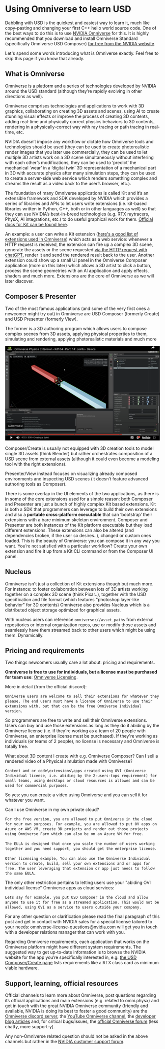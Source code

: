 # Using Omniverse to learn USD

Dabbling with USD is the quickest and easiest way to learn it, much like copy-pasting and changing your first C++ hello world source code. One of the best ways to do this is to use [NVIDIA Omniverse](https://www.nvidia.com/en-us/omniverse/) for this.
It is highly recommended that you download and install Omniverse Standard (specifically Omniverse USD Composer) [for free from the NVIDIA website](https://www.nvidia.com/en-us/omniverse/download/).

Let's spend some words introducing what is Omniverse exactly. Feel free to skip this page if you know that already.

## What is Omniverse
Omniverse is a platform and a series of technologies developed by NVIDIA around the USD standard (although they’re rapidly evolving in other directions as well).

Omniverse comprises technologies and applications to work with 3D graphics, collaborating on creating 3D assets and scenes, using AI to create stunning visual effects or improve the process of creating 3D contents, adding real-time and physically correct physics behaviors to 3D contents, rendering in a physically-correct way with ray tracing or path tracing in real-time, etc.

NVIDIA doesn’t impose any workflow or dictate how Omniverse tools and technologies should be used (they can be used to create photorealistic render images that you later use commercially, they can be used to let multiple 3D artists work on a 3D scene simultaneously without interfering with each other’s modifications, they can be used to ‘predict’ the mechanical ‘wear’ in a ‘digital twin’ 3D representation of a mechanical part in 3D with accurate physics after many simulation steps, they can be used to create a server-side web service which renders something complex and streams the result as a video back to the user’s browser, etc.).

The foundation of many Omniverse applications is called Kit and it’s an extensible framework and SDK developed by NVIDIA which provides a series of libraries and APIs to let users write extensions (i.e. kit-based libraries written in Python, C++, both or in other languages as well) so that they can use NVIDIA’s best-in-breed technologies (e.g. RTX raytracers, PhysX, AI integrations, etc.) to do useful graphical work for them. [Official docs for Kit can be found here](https://docs.omniverse.nvidia.com/dev-guide/latest/kit-architecture.html).

An example: a user can write a Kit extension ([here's a good list of extensions used in Omniverse](https://docs.omniverse.nvidia.com/extensions/latest/index.html)) which acts as a web service: whenever a HTTP request is received, the extension can fire up a complex 3D scene, generate the assets or the scene requested [via the HTTP request with chatGPT](https://www.youtube.com/watch?v=mFazJsjUUSo), render it and send the rendered result back to the user. Another extension could show up a small UI panel in the Omniverse Composer application (more on this later) which allows a 3D artist to click a button, process the scene geometries with an AI application and apply effects, shaders and much more. Extensions are the core of Omniverse as we will later discover.

## Composer & Presenter
Two of the most famous applications (and some of the very first ones a newcomer might try out) in Omniverse are USD Composer (formerly Create) and USD Presenter (formerly View).

The former is a 3D authoring program which allows users to compose complex scenes from 3D assets, applying physical properties to them, simulating and rendering, applying photorealistic materials and much more

[![](../images/chapter1/create_joints_authoring_video.png)](https://www.youtube.com/watch?v=3QjFjpUooXI)

Composer/Create is usually not equipped with 3D creation tools to model single 3D assets (think Blender) but rather orchestrates composition of a USD scene from external assets (although it could even become a modeling tool with the right extensions).

Presenter/View instead focuses on visualizing already composed environments and inspecting USD scenes (it doesn’t feature advanced authoring tools as Composer).

There is some overlap in the UI elements of the two applications, as there is in some of the core extensions used for a simple reason: both Composer and Presenter are just a bunch of highly complex Kit based extensions. Kit is both a SDK that programmers can leverage to build their own extensions and also a **portable cross-platform executable** that can ‘bootstrap’ their extensions with a bare minimum skeleton environment. Composer and Presenter are both instances of the Kit platform executable but they load different extensions. These extensions can also be altered (and dependencies broken, if the user so desires..), changed or custom ones loaded. This is the beauty of Omniverse: you can compose it in any way you want. You’re not satisfied with a particular workflow? Create your own extension and fire it up from a Kit CLI command or from the Composer UI panel.

## Nucleus

Omniverse isn't just a collection of Kit extensions though but much more. For instance: to foster collaboration between lots of 3D artists working together on a complex 3D scene (think Pixar..), together with the USD specification and file format (which features "photoshop layer-like behavior" for 3D contents) Omniverse also provides Nucleus which is a distributed object storage optimized for graphical assets.

With nucleus users can reference `omniverse://asset_paths` from external repositories or internal organization repos, use or modify those assets and seamlessly have them streamed back to other users which might be using them. Dynamically.

## Pricing and requirements

Two things newcomers usually care a lot about: pricing and requirements.

**Omniverse is free to use for individuals, but a license must be purchased for team use**: [Omniverse Licensing](https://www.nvidia.com/en-us/omniverse/download/).

More in detail (from the official discord):

```admonish quote
Omniverse users are welcome to sell their extensions for whatever they please. The end users must have a license of Omniverse to use their extensions with, but that can be the free Omniverse Individual version.
```

So programmers are free to write and sell their Omniverse extensions. Users can buy and use those extensions as long as they do it abiding by the Omniverse license (i.e. if they're working as a team of 20 people with Omniverse, an enterprise license must be purchased). If they're working as individuals (or teams of 2 people), no license is necessary and Omniverse is totally free.

What about 3D content I create with e.g. Omniverse Composer? Can I sell a rendered video of a Physical simulation made with Omniverse?

```admonish quote
Content and or code\extensions\apps created using OVI (Omniverse Individual license, i.e. abiding by the 2-users-tops requirement) for small teams, using desktops or cloud resources is allowed and can be used for commercial purposes.
```

So yes: you can create a video using Omniverse and you can sell it for whatever you want.

Can I use Omniverse in my own private cloud?

```admonish quote
For the free version, you are allowed to put Omniverse in the cloud for your own purposes. For example, you are allowed to put OV apps on Azure or AWS VM, create 3D projects and render out those projects using Omniverse Farm which can also be on an Azure VM for free.

The EULA is designed that once you scale the number of users working together and you need support, you should get the enterprise license.

Other licensing example, You can also use the Omniverse Individual version to create, build, sell your own extensions and or apps for free. The user leveraging that extension or app just needs to follow the same EULA.
```

The only other restriction pertains to letting users use your "abiding OVI individual license" Omniverse apps as cloud services:

```admonish quote
Lets say for example, you put USD Composer in the cloud and allow anyone to use it for free as a streamed application. This would not be allowed, using OVI as a service to users outside your company.
```

For any other question or clarification please read the final paragraph of this post and get in contact with NVIDIA sales for a special license tailored to your needs: [omniverse-license-questions@nvidia.com](mailto:omniverse-license-questions@nvidia.com) will get you in touch with a developer relations manager that can work with you.

Regarding Omniverse requirements, each application that works on the Omniverse platform might have different system requirements. The suggested way to get up-to-date information is to browse the NVIDIA website for the app you’re specifically interested in, e.g. [the USD Composer/Create page](https://www.nvidia.com/en-us/omniverse/apps/create/) lists requirements like a RTX class card as minimum viable hardware.


## Support, learning, official resources

Official channels to learn more about Omniverse, post questions regarding its official applications and main extensions (e.g. related to omni.physx) and get in touch with the great NVIDIA Omniverse community (friendly and available, NVIDIA is doing its best to foster a good community) are the [Omniverse discord server](https://forums.developer.nvidia.com/t/omniverse-discord-server-is-live/178422), the [YouTube Omniverse channel](https://www.youtube.com/c/nvidiaomniverse), the [developer blog articles](https://developer.nvidia.com/blog/tag/omniverse/) and, for critical bugs/issues, the [official Omniverse forum](https://forums.developer.nvidia.com/c/omniverse/) (less chatty, more support-y).

Any non-Omniverse related question should not be asked in the above channels but rather in the [NVIDIA customer support forum](https://www.nvidia.com/en-us/support/).
